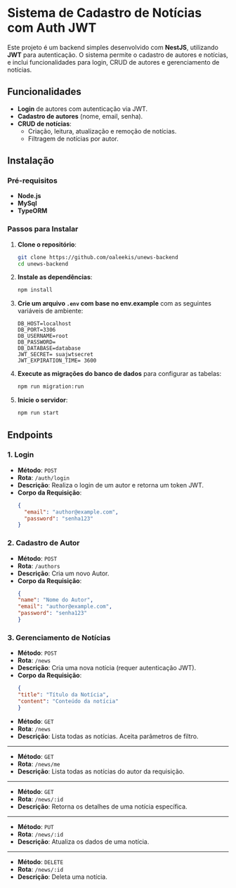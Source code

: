 # Sistema de Cadastro de Notícias com Auth JWT

Este projeto é um backend simples desenvolvido com **NestJS**, utilizando **JWT** para autenticação. O sistema permite o cadastro de autores e notícias, e inclui funcionalidades para login, CRUD de autores e gerenciamento de notícias.

## Funcionalidades

- **Login** de autores com autenticação via JWT.
- **Cadastro de autores** (nome, email, senha).
- **CRUD de notícias**:
  - Criação, leitura, atualização e remoção de notícias.
  - Filtragem de notícias por autor.

## Instalação

### Pré-requisitos

- **Node.js**
- **MySql**
- **TypeORM**

### Passos para Instalar

1. **Clone o repositório**:
    ```bash
    git clone https://github.com/oaleekis/unews-backend
    cd unews-backend
    ```

2. **Instale as dependências**:
    ```bash
    npm install
    ```

3. **Crie um arquivo `.env` com base no env.example** com as seguintes variáveis de ambiente:
    ```env
    DB_HOST=localhost
    DB_PORT=3306
    DB_USERNAME=root
    DB_PASSWORD=
    DB_DATABASE=database
    JWT_SECRET= suajwtsecret
    JWT_EXPIRATION_TIME= 3600
    ```


4. **Execute as migrações do banco de dados** para configurar as tabelas:
    ```bash
    npm run migration:run
    ```

5. **Inicie o servidor**:
    ```bash
    npm run start
    ```

## Endpoints

### 1. **Login**
- **Método**: `POST`
- **Rota**: `/auth/login`
- **Descrição**: Realiza o login de um autor e retorna um token JWT.
- **Corpo da Requisição**:
  ```json
  {
    "email": "author@example.com",
    "password": "senha123"
  }

### 2. **Cadastro de Autor**
- **Método**: `POST`
- **Rota**: `/authors`
- **Descrição**: Cria um novo Autor.
- **Corpo da Requisição**:
  ```json
  {
  "name": "Nome do Autor",
  "email": "author@example.com",
  "password": "senha123"
  }

### 3. **Gerenciamento de Notícias**
- **Método**: `POST`
- **Rota**: `/news`
- **Descrição**: Cria uma nova notícia (requer autenticação JWT).
- **Corpo da Requisição**:
  ```json
  {
  "title": "Título da Notícia",
  "content": "Conteúdo da notícia"
  }

- **Método**: `GET`
- **Rota**: `/news`
- **Descrição**: Lista todas as notícias. Aceita parâmetros de filtro.

---

- **Método**: `GET`
- **Rota**: `/news/me`
- **Descrição**: Lista todas as notícias do autor da requisição.

---

- **Método**: `GET`
- **Rota**: `/news/:id`
- **Descrição**: Retorna os detalhes de uma notícia específica.

---

- **Método**: `PUT`
- **Rota**: `/news/:id`
- **Descrição**: Atualiza os dados de uma notícia.

---

- **Método**: `DELETE`
- **Rota**: `/news/:id`
- **Descrição**: Deleta uma notícia.
